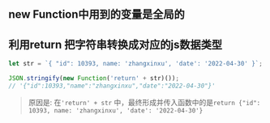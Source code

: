 ## new Function中用到的变量是全局的


## 利用return 把字符串转换成对应的js数据类型
```js
let str = `{ "id": 10393, name: 'zhangxinxu', 'date': '2022-04-30' }`;
```

```js
JSON.stringify(new Function('return' + str)());
// '{"id":10393,"name":"zhangxinxu","date":"2022-04-30"}'
```

> 原因是: 在`'return' + str` 中，最终形成并传入函数中的是`return {"id": 10393, name: 'zhangxinxu', 'date': '2022-04-30'}`